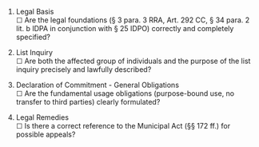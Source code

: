 1. Legal Basis  
☐ Are the legal foundations (§ 3 para. 3 RRA, Art. 292 CC, § 34 para. 2 lit. b IDPA in conjunction with § 25 IDPO) correctly and completely specified?

2. List Inquiry  
☐ Are both the affected group of individuals and the purpose of the list inquiry precisely and lawfully described?

3. Declaration of Commitment - General Obligations  
☐ Are the fundamental usage obligations (purpose-bound use, no transfer to third parties) clearly formulated?

4. Legal Remedies  
☐ Is there a correct reference to the Municipal Act (§§ 172 ff.) for possible appeals?